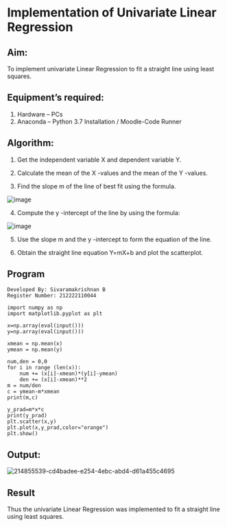 # Implementation of Univariate Linear Regression

## Aim:
To implement univariate Linear Regression to fit a straight line using least squares.

## Equipment’s required:
1.	Hardware – PCs
2.	Anaconda – Python 3.7 Installation / Moodle-Code Runner

## Algorithm:

1.	Get the independent variable X and dependent variable Y.

2.	Calculate the mean of the X -values and the mean of the Y -values.

3.	Find the slope m of the line of best fit using the formula.
	
![image](https://github.com/SivaramakrishnanBaskar/Univariate-Linear-Regression/assets/119476322/9ecf96f6-c0bd-4efa-bdc5-93085c39dc74)

4.	Compute the y -intercept of the line by using the formula:
	
![image](https://github.com/SivaramakrishnanBaskar/Univariate-Linear-Regression/assets/119476322/0bf542d5-b484-4081-a38b-d6a3957772b6)

5.	Use the slope m and the y -intercept to form the equation of the line.

6.	Obtain the straight line equation Y=mX+b and plot the scatterplot.

## Program
```
Developed By: Sivaramakrishnan B
Register Number: 212222110044

import numpy as np
import matplotlib.pyplot as plt

x=np.array(eval(input()))
y=np.array(eval(input()))

xmean = np.mean(x)
ymean = np.mean(y)

num,den = 0,0
for i in range (len(x)):
    num += (x[i]-xmean)*(y[i]-ymean)
    den += (x[i]-xmean)**2
m = num/den
c = ymean-m*xmean 
print(m,c)

y_prad=m*x*c
print(y_prad)
plt.scatter(x,y)
plt.plot(x,y_prad,color="orange")
plt.show()
```

## Output:
![214855539-cd4badee-e254-4ebc-abd4-d61a455c4695](https://github.com/SivaramakrishnanBaskar/Univariate-Linear-Regression/assets/119476322/68e8f48e-f0db-423a-af90-3c8dfe560f8f)

## Result
Thus the univariate Linear Regression was implemented to fit a straight line using least squares.
